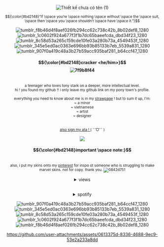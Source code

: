 <div align="center">


![Thiết kế chưa có tên (1)](https://github.com/user-attachments/assets/1e169f57-1632-41a5-9ca6-418b0afb1a80)

<sub> $${\color{#bd2148}“If \space you’re \space nothing \space without \space the \space suit, \space then \space you \space shouldn’t \space have \space it.”}$$

![tumblr_f8b46d4f8aef026fb294cc62c738c42b_8b02def8_1280](https://github.com/user-attachments/assets/bf713564-1baa-4ffb-bad6-142bd5d4e6f4)
![tumblr_1c0602f924a677f3f1b7dc65baeefcda_dbd34f23_1280](https://github.com/user-attachments/assets/2e5317dc-f77f-45c4-ae9d-308ef28da520)
![tumblr_8c58d53a265c159cde10fe03a280b73a_4549453f_1280](https://github.com/user-attachments/assets/92be7f20-e96e-49bf-9ff7-0e1fdb9fede6)
![tumblr_345e5ed0ac0363e696bb93b85133b7eb_5539a831_1280](https://github.com/user-attachments/assets/4a77ee40-3b27-4c82-b6e4-586c2620a933)
![tumblr_907f0a419c48a3b27b59acc935baf281_b64ccf47_1280](https://github.com/user-attachments/assets/26c7c1de-386d-46f0-ad80-be2e7792c3b5)


#### $${\color{#bd2148}cracker <he/him>}$$ ![7f9b8f44](https://github.com/user-attachments/assets/77dd9816-a9c9-4182-927d-c3fc9afda7ad)

  <br> <sup> a teenager who loves tony stark on a deeper, more intellectual level.
<br>hi ! you found my github !! i only leave my github link on my pony town's profile.  
  <br>everything you need to know about me is in my [strawpage](https://ironman1defender.straw.page) ! but to sum it up, I'm:
  <br> ~ a minor
  <br> ~ vietnamese
  <br> ~ artist
  <br> ~ designer

  <br><sub> <ins>also sign my [ata](https://touchliit.atabook.org/) ! </ins> ( ˶ˆᗜˆ˵ )
  <br><p><img src='https://github.com/user-attachments/assets/a2ca0cfe-5f89-430a-ac74-bb335ed84ccc'>

  #### $${\color{#bd2148}important \space note:}$$ 
<br> <sup> also, i put my skins onto my [pinterest](https://www.pinterest.com/illnessthatilove/) for inspo ot someone who is struggling to make marvel skins. not for copy. thank you. ![0842d751](https://github.com/user-attachments/assets/c3f0ec76-9dec-4e70-9343-61af36aaeb7e)


<details>
<br> </sub><summary>views</summary><h5 align="center">

![](https://komarev.com/ghpvc/?username=Touch-Liit&color=bd2148&label=✮+⋆+˙&base=2011) </h5></details>
<br>
<details>
<br> <summary>spotify</summary>

[![spotify-github-profile](https://spotify-github-profile.kittinanx.com/api/view?uid=316eumwawgchf2wpa5ec6lak5pai&cover_image=true&theme=default&show_offline=true&background_color=2c1115&interchange=false)](https://spotify-github-profile.kittinanx.com/api/view?uid=316eumwawgchf2wpa5ec6lak5pai&redirect=true)

</details>

![tumblr_907f0a419c48a3b27b59acc935baf281_b64ccf47_1280](https://github.com/user-attachments/assets/3dcc3b0e-313e-4513-8748-b4e6e336b104)
![tumblr_345e5ed0ac0363e696bb93b85133b7eb_5539a831_1280](https://github.com/user-attachments/assets/ef5eaa2d-3ff5-4cae-89d1-ac2820617a74)
![tumblr_8c58d53a265c159cde10fe03a280b73a_4549453f_1280](https://github.com/user-attachments/assets/837db44e-3d20-4e3a-a576-479e291ed539)
![tumblr_1c0602f924a677f3f1b7dc65baeefcda_dbd34f23_1280](https://github.com/user-attachments/assets/19477766-2b72-42b2-9e4e-42a83242eaad)
![tumblr_f8b46d4f8aef026fb294cc62c738c42b_8b02def8_1280](https://github.com/user-attachments/assets/676434d4-323c-4126-a783-59091bb62b10)


https://github.com/user-attachments/assets/0613375d-8336-4688-9ec9-53e2a233a8dd




